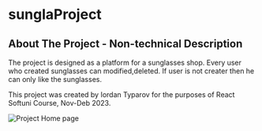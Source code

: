 # sunglaProject

## About The Project - Non-technical Description

The project is designed as a platform for a sunglasses shop. Every user who created sunglasses can modified,deleted. If user is not creater then he can only like the sunglasses.

This project was created by Iordan Typarov for the purposes of React Softuni Course, Nov-Deb 2023.

![Project Home page](https://ibb.co/NmFGShY)
